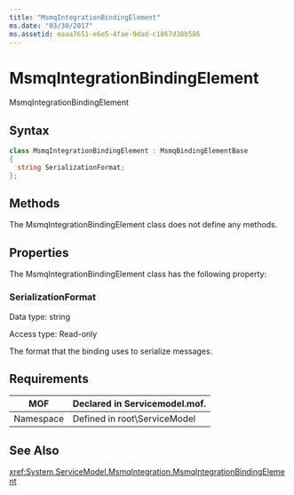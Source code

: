 ```yaml
---
title: "MsmqIntegrationBindingElement"
ms.date: "03/30/2017"
ms.assetid: eaaa7651-e6e5-4fae-9dad-c1867d38b586
---
```

# MsmqIntegrationBindingElement
MsmqIntegrationBindingElement  
  
## Syntax  
  
```csharp  
class MsmqIntegrationBindingElement : MsmqBindingElementBase  
{  
  string SerializationFormat;  
};  
```  
  
## Methods  
 The MsmqIntegrationBindingElement class does not define any methods.  
  
## Properties  
 The MsmqIntegrationBindingElement class has the following property:  
  
### SerializationFormat  
 Data type: string  
  
 Access type: Read-only  
  
 The format that the binding uses to serialize messages.  
  
## Requirements  
  
|MOF|Declared in Servicemodel.mof.|  
|---------|-----------------------------------|  
|Namespace|Defined in root\ServiceModel|  
  
## See Also  
 <xref:System.ServiceModel.MsmqIntegration.MsmqIntegrationBindingElement>
